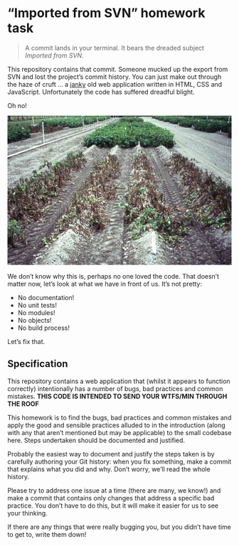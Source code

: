 # “Imported from SVN” homework task

> A commit lands in your terminal. It bears the dreaded subject _Imported from
SVN_.

This repository contains that commit. Someone mucked up the export from SVN and
lost the project’s commit history. You can just make out through the haze of
cruft ... a [janky](http://www.urbandictionary.com/define.php?term=janky) old
web application written in HTML, CSS and JavaScript. Unfortunately the code has
suffered dreadful blight.

Oh no!

![blight](blight.jpg)

We don’t know why this is, perhaps no one loved the code. That doesn’t matter
now, let’s look at what we have in front of us. It’s not pretty:

 - No documentation!
 - No unit tests!
 - No modules!
 - No objects!
 - No build process!

Let’s fix that.


## Specification

This repository contains a web application that (whilst it appears to function
correctly) intentionally has a number of bugs, bad practices and common
mistakes. **THIS CODE IS INTENDED TO SEND YOUR WTFS/MIN THROUGH THE ROOF**

This homework is to find the bugs, bad practices and common mistakes and apply
the good and sensible practices alluded to in the introduction (along with any
that aren’t mentioned but may be applicable) to the small codebase here. Steps
undertaken should be documented and justified.

Probably the easiest way to document and justify the steps taken is by
carefully authoring your Git history: when you fix something, make a commit
that explains what you did and why. Don’t worry, we’ll read the whole history.

Please try to address one issue at a time (there are many, we know!) and make
a commit that contains only changes that address a specific bad practice. You
don’t have to do this, but it will make it easier for us to see your thinking.

If there are any things that were really bugging you, but you didn’t have time
to get to, write them down!
